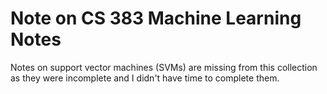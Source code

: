 # Note on CS 383 Machine Learning Notes

Notes on support vector machines (SVMs) are missing from this collection as they were incomplete and I didn't have time to complete them.
